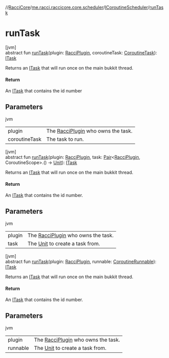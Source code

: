 //[RacciCore](../../../index.md)/[me.racci.raccicore.core.scheduler](../index.md)/[ICoroutineScheduler](index.md)/[runTask](run-task.md)

# runTask

[jvm]\
abstract fun [runTask](run-task.md)(plugin: [RacciPlugin](../../me.racci.raccicore/-racci-plugin/index.md), coroutineTask: [CoroutineTask](../-coroutine-task/index.md)): [ITask](../-i-task/index.md)

Returns an [ITask](../-i-task/index.md) that will run once on the main bukkit thread.

#### Return

An [ITask](../-i-task/index.md) that contains the id number

## Parameters

jvm

| | |
|---|---|
| plugin | The [RacciPlugin](../../me.racci.raccicore/-racci-plugin/index.md) who owns the task. |
| coroutineTask | The task to run. |

[jvm]\
abstract fun [runTask](run-task.md)(plugin: [RacciPlugin](../../me.racci.raccicore/-racci-plugin/index.md), task: [Pair](https://kotlinlang.org/api/latest/jvm/stdlib/kotlin/-pair/index.html)&lt;[RacciPlugin](../../me.racci.raccicore/-racci-plugin/index.md), CoroutineScope&gt;.() -&gt; [Unit](https://kotlinlang.org/api/latest/jvm/stdlib/kotlin/-unit/index.html)): [ITask](../-i-task/index.md)

Returns an [ITask](../-i-task/index.md) that will run once on the main bukkit thread.

#### Return

An [ITask](../-i-task/index.md) that contains the id number.

## Parameters

jvm

| | |
|---|---|
| plugin | The [RacciPlugin](../../me.racci.raccicore/-racci-plugin/index.md) who owns the task. |
| task | The [Unit](https://kotlinlang.org/api/latest/jvm/stdlib/kotlin/-unit/index.html) to create a task from. |

[jvm]\
abstract fun [runTask](run-task.md)(plugin: [RacciPlugin](../../me.racci.raccicore/-racci-plugin/index.md), runnable: [CoroutineRunnable](../-coroutine-runnable/index.md)): [ITask](../-i-task/index.md)

Returns an [ITask](../-i-task/index.md) that will run once on the main bukkit thread.

#### Return

An [ITask](../-i-task/index.md) that contains the id number.

## Parameters

jvm

| | |
|---|---|
| plugin | The [RacciPlugin](../../me.racci.raccicore/-racci-plugin/index.md) who owns the task. |
| runnable | The [Unit](https://kotlinlang.org/api/latest/jvm/stdlib/kotlin/-unit/index.html) to create a task from. |
